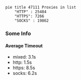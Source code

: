 
```mermaid
pie title 47111 Proxies in list
    "HTTP" : 25484
    "HTTPS": 7266
    "SOCKS" : 19862
```

### Some Info
#### Average Timeout

- mixed: 3.1s
- http: 1.5s
- https: 8.5s
- socks: 6.2s